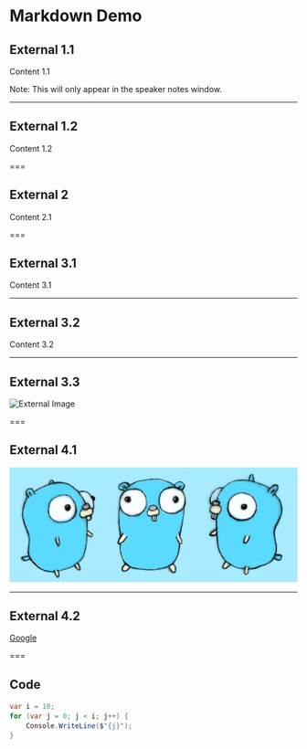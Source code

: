 # Markdown Demo

## External 1.1

Content 1.1

Note: This will only appear in the speaker notes window.

---

## External 1.2

Content 1.2

===

## External 2

Content 2.1

===

## External 3.1

Content 3.1

---

## External 3.2

Content 3.2

---

## External 3.3

![External Image](https://s3.amazonaws.com/static.slid.es/logo/v2/slides-symbol-512x512.png)

===

## External 4.1

![Local image](/examples/gopher.jpg)

---

## External 4.2

<a href="https://www.google.com">Google</a>

===

## Code

```csharp
var i = 10;
for (var j = 0; j < i; j++) {
    Console.WriteLine($"{j}");
}
```
